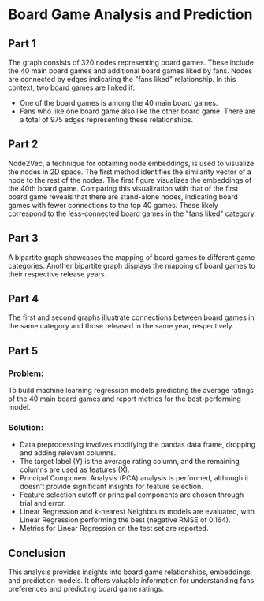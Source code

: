 # Board Game Analysis and Prediction

## Part 1
The graph consists of 320 nodes representing board games. These include the 40 main board games and additional board games liked by fans. Nodes are connected by edges indicating the "fans liked" relationship. In this context, two board games are linked if:
- One of the board games is among the 40 main board games.
- Fans who like one board game also like the other board game.
There are a total of 975 edges representing these relationships.

## Part 2
Node2Vec, a technique for obtaining node embeddings, is used to visualize the nodes in 2D space. The first method identifies the similarity vector of a node to the rest of the nodes. The first figure visualizes the embeddings of the 40th board game. Comparing this visualization with that of the first board game reveals that there are stand-alone nodes, indicating board games with fewer connections to the top 40 games. These likely correspond to the less-connected board games in the "fans liked" category.

## Part 3
A bipartite graph showcases the mapping of board games to different game categories. Another bipartite graph displays the mapping of board games to their respective release years.

## Part 4
The first and second graphs illustrate connections between board games in the same category and those released in the same year, respectively.

## Part 5
### Problem:
To build machine learning regression models predicting the average ratings of the 40 main board games and report metrics for the best-performing model.
### Solution:
- Data preprocessing involves modifying the pandas data frame, dropping and adding relevant columns.
- The target label (Y) is the average rating column, and the remaining columns are used as features (X).
- Principal Component Analysis (PCA) analysis is performed, although it doesn't provide significant insights for feature selection.
- Feature selection cutoff or principal components are chosen through trial and error.
- Linear Regression and k-nearest Neighbours models are evaluated, with Linear Regression performing the best (negative RMSE of 0.164).
- Metrics for Linear Regression on the test set are reported.

## Conclusion
This analysis provides insights into board game relationships, embeddings, and prediction models. It offers valuable information for understanding fans' preferences and predicting board game ratings.